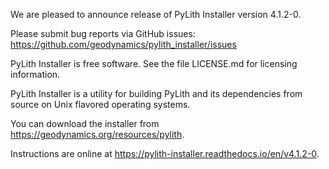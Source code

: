 We are pleased to announce release of PyLith Installer version 4.1.2-0.

Please submit bug reports via GitHub issues:
    https://github.com/geodynamics/pylith_installer/issues

PyLith Installer is free software.  See the file LICENSE.md for licensing information.

PyLith Installer is a utility for building PyLith and its dependencies
from source on Unix flavored operating systems.

You can download the installer from https://geodynamics.org/resources/pylith.

Instructions are online at https://pylith-installer.readthedocs.io/en/v4.1.2-0.
